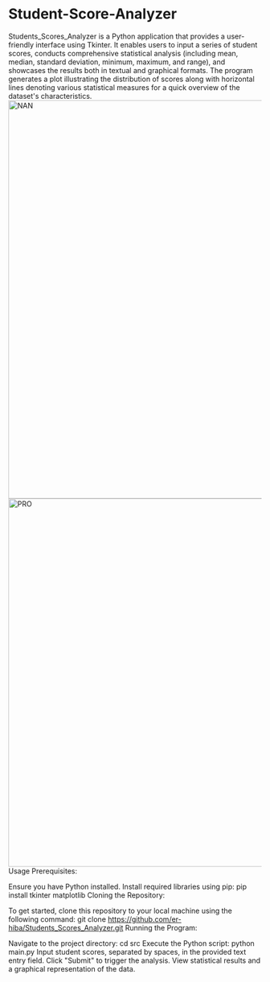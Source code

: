 # Student-Score-Analyzer
Students_Scores_Analyzer is a Python application that provides a user-friendly interface using Tkinter. It enables users to input a series of student scores, conducts comprehensive statistical analysis (including mean, median, standard deviation, minimum, maximum, and range), and showcases the results both in textual and graphical formats. The program generates a plot illustrating the distribution of scores along with horizontal lines denoting various statistical measures for a quick overview of the dataset's characteristics.
<img width="923" height="793" alt="NAN" src="https://github.com/user-attachments/assets/aa20fad1-b019-4516-8156-305b70bccddf" />
<img width="523" height="733" alt="PRO" src="https://github.com/user-attachments/assets/124c4286-a6b4-4254-bce4-27c1c431511c" />
Usage
Prerequisites:

Ensure you have Python installed.
Install required libraries using pip: pip install tkinter matplotlib
Cloning the Repository:

To get started, clone this repository to your local machine using the following command:
git clone https://github.com/er-hiba/Students_Scores_Analyzer.git
Running the Program:

Navigate to the project directory: cd src
Execute the Python script: python main.py
Input student scores, separated by spaces, in the provided text entry field.
Click "Submit" to trigger the analysis.
View statistical results and a graphical representation of the data.
